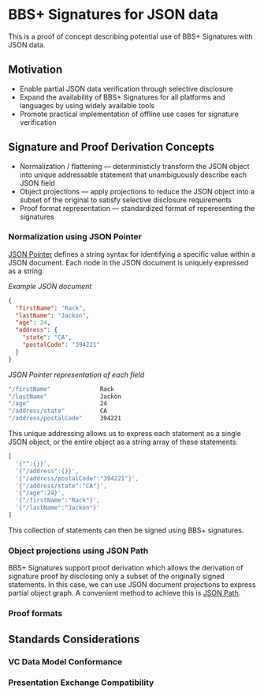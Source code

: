 # BBS+ Signatures for JSON data

This is a proof of concept describing potential use of BBS+ Signatures with JSON data.

## Motivation

- Enable partial JSON data verification through selective disclosure
- Expand the availability of BBS+ Signatures for all platforms and languages by using widely available tools
- Promote practical implementation of offline use cases for signature verification

## Signature and Proof Derivation Concepts

- Normalization / flattening &mdash; deterministicly transform the JSON object into unique addressable statement that unambiguously describe each JSON field
- Object projections &mdash; apply projections to reduce the JSON object into a subset of the original to satisfy selective disclosure requirements
- Proof format representation &mdash; standardized format of reperesenting the signatures

### Normalization using JSON Pointer

[JSON Pointer](https://datatracker.ietf.org/doc/html/rfc6901) defines a string syntax for identifying a specific value within a JSON document. Each node in the JSON document is uniquely expressed as a string.

*Example JSON document*

```json
{
  "firstName": "Rack",
  "lastName": "Jackon",
  "age": 24,
  "address": {
    "state": "CA",
    "postalCode": "394221"
  }
}
```

*JSON Pointer representation of each field*

```bash
"/firstName"              Rack
"/lastName"               Jackon
"/age"                    24
"/address/state"          CA
"/address/postalCode"     394221
```

This unique addressing allows us to express each statement as a single JSON object, or the entire object
as a string array of these statements:

```js
[
  '{"":{}}',
  '{"/address":{}}',
  '{"/address/postalCode":"394221"}',
  '{"/address/state":"CA"}',
  '{"/age":24}',
  '{"/firstName":"Rack"}',
  '{"/lastName":"Jackon"}'
]
```

This collection of statements can then be signed using BBS+ signatures.

### Object projections using JSON Path

BBS+ Signatures support proof derivation which allows the derivation of signature proof
by disclosing only a subset of the originally signed statements.
In this case, we can use JSON document projections to express partial object graph.
A convenient method to achieve this is [JSON Path](https://datatracker.ietf.org/doc/draft-ietf-jsonpath-base/01/).

### Proof formats

## Standards Considerations

### VC Data Model Conformance

### Presentation Exchange Compatibility